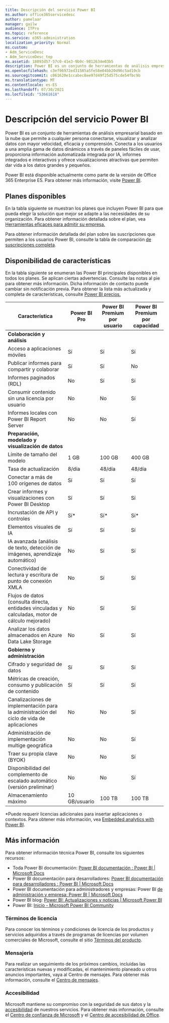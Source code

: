 ```yaml
---
title: Descripción del servicio Power BI
ms.author: office365servicedesc
author: pamelaar
manager: gailw
audience: ITPro
ms.topic: reference
ms.service: o365-administration
localization_priority: Normal
ms.custom:
- Adm_ServiceDesc
- Adm_ServiceDesc_top
ms.assetid: 18093d57-57c0-41e3-9b9c-9812634e03b5
description: Power BI es un conjunto de herramientas de análisis empresarial basado en la nube que permite a cualquier persona conectarse, visualizar y analizar datos con mayor velocidad, eficacia y comprensión. Se conecta a los usuarios a una amplia gama de datos activos a través de paneles de fácil de usar, proporciona informes interactivos y visualizaciones atractivas que aportan los datos para la vida de entrega.
ms.openlocfilehash: c3ef96972ed31585a5fe58e04bb20d96c5ad19cb
ms.sourcegitcommit: c061620e1ccabec8ee97d49f25d575cde54fbc9b
ms.translationtype: MT
ms.contentlocale: es-ES
ms.lasthandoff: 07/30/2021
ms.locfileid: "53661618"
---
```

# <a name="power-bi-service-description"></a>Descripción del servicio Power BI

Power BI es un conjunto de herramientas de análisis empresarial basado en la nube que permite a cualquier persona conectarse, visualizar y analizar datos con mayor velocidad, eficacia y comprensión. Conecta a los usuarios a una amplia gama de datos dinámicos a través de paneles fáciles de usar, proporciona información automatizada integrada por IA, informes integrados e interactivos y ofrece visualizaciones atractivas que permiten dar vida a los datos grandes y pequeños.

Power BI está disponible actualmente como parte de la versión de Office 365 Enterprise E5. Para obtener más información, visite [Power BI](https://powerbi.microsoft.com).

## <a name="available-plans"></a>Planes disponibles

En la tabla siguiente se muestran los planes que incluyen Power BI para que pueda elegir la solución que mejor se adapte a las necesidades de su organización. Para obtener información detallada sobre el plan, vea [Herramientas eficaces para admitir su empresa.](https://www.microsoft.com/microsoft-365/enterprise/compare-office-365-plans)

Para obtener información detallada del plan sobre las suscripciones que permiten a los usuarios Power BI, consulte la tabla de comparación [de suscripciones completa](https://www.microsoft.com/microsoft-365/compare-microsoft-365-enterprise-plans).

## <a name="feature-availability"></a>Disponibilidad de características

En la tabla siguiente se enumeran las Power BI principales disponibles en todos los planes. Se aplican ciertas advertencias. Consulte las notas al pie para obtener más información. Dicha información de contacto puede cambiar sin notificación previa. Para obtener la lista más actualizada y completa de características, consulte [Power BI precios.](https://powerbi.microsoft.com/pricing/)

| Característica | Power BI Pro | Power BI Premium por usuario | Power BI Premium por capacidad |
|---------|--------------|---------------------------|-------------------------------|
| **Colaboración y análisis** | | | |
| Acceso a aplicaciones móviles | Sí | Sí | Sí |
| Publicar informes para compartir y colaborar | Sí | Sí | No |
| Informes paginados (RDL) | No | Sí | Sí |
| Consumir contenido sin una licencia por usuario | No | No | Sí |
| Informes locales con Power BI Report Server | No | No | Sí |
| **Preparación, modelado y visualización de datos** | | | |
| Límite de tamaño del modelo | 1 GB | 100 GB | 400 GB |
| Tasa de actualización | 8/día | 48/día | 48/día |
| Conectar a más de 100 orígenes de datos | Sí | Sí | Sí |
| Crear informes y visualizaciones con Power BI Desktop | Sí | Sí | Sí |
| Incrustación de API y controles | Sí* | Sí* | Sí* |
| Elementos visuales de IA | Sí | Sí | Sí |
| IA avanzada (análisis de texto, detección de imágenes, aprendizaje automático) | No | Sí | Sí |
| Conectividad de lectura y escritura de punto de conexión XMLA | No | Sí | Sí |
| Flujos de datos (consulta directa, entidades vinculadas y calculadas, motor de cálculo mejorado) | No | Sí | Sí |
| Analizar los datos almacenados en Azure Data Lake Storage | No | Sí | Sí |
| **Gobierno y administración** | | | |
| Cifrado y seguridad de datos | Sí | Sí | Sí |
| Métricas de creación, consumo y publicación de contenido | Sí | Sí | Sí |
| Canalizaciones de implementación para la administración del ciclo de vida de aplicaciones | No | No | Sí |
| Administración de implementación multige geográfica | No | No | Sí |
| Traer su propia clave (BYOK) | No | No | Sí |
| Disponibilidad del complemento de escalado automático (versión preliminar) | No | No | Sí |
| Almacenamiento máximo | 10 GB/usuario | 100 TB | 100 TB |

*Puede requerir licencias adicionales para insertar aplicaciones o contextos. Para obtener más información, vea [Embedded analytics with Power BI](/power-bi/developer/embedded/embedding).

## <a name="learn-more"></a>Más información

Para obtener información técnica Power BI, consulte los siguientes recursos:

- Toda Power BI documentación: [Power BI documentación : Power BI | Microsoft Docs](/power-bi/)
- Power BI documentación para desarrolladores: [Power BI documentación para desarrolladores : Power BI | Microsoft Docs](/power-bi/developer/)
- Power BI documentación para administradores y empresas: Power BI [de administración y empresa: Power BI | Microsoft Docs](/power-bi/admin/)
- Power BI blog: [Power BI: Actualizaciones y noticias | Microsoft Power BI](https://powerbi.microsoft.com/blog/)
- Power BI: [Inicio - Microsoft Power BI Community](https://community.powerbi.com/)

### <a name="licensing-terms"></a>Términos de licencia

Para conocer los términos y condiciones de licencia de los productos y servicios adquiridos a través de programas de licencias por volumen comerciales de Microsoft, consulte el sitio [Términos del producto](https://www.microsoft.com/licensing/terms/). 

### <a name="messaging"></a>Mensajería 

Para realizar un seguimiento de los próximos cambios, incluidas las características nuevas y modificadas, el mantenimiento planeado u otros anuncios importantes, vaya al Centro de mensajes. Para obtener más información, consulte el [Centro de mensajes](/microsoft-365/admin/manage/message-center).

### <a name="accessibility"></a>Accesibilidad

Microsoft mantiene su compromiso con la seguridad de sus datos y la [accesibilidad](https://www.microsoft.com/trust-center/compliance/accessibility) de nuestros servicios. Para obtener más información, consulte el [Centro de confianza de Microsoft](https://www.microsoft.com/trust-center) y el [Centro de accesibilidad de Office](https://support.microsoft.com/office/office-accessibility-center-resources-for-people-with-disabilities-ecab0fcf-d143-4fe8-a2ff-6cd596bddc6d).
